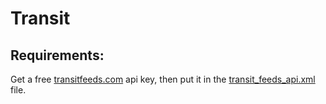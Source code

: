 # Transit

## Requirements:

Get a free [transitfeeds.com](https://api.transitfeeds.com/) api key, then put it in the [transit_feeds_api.xml](./app/src/debug/res/values/transit_feeds_api.xml) file.
